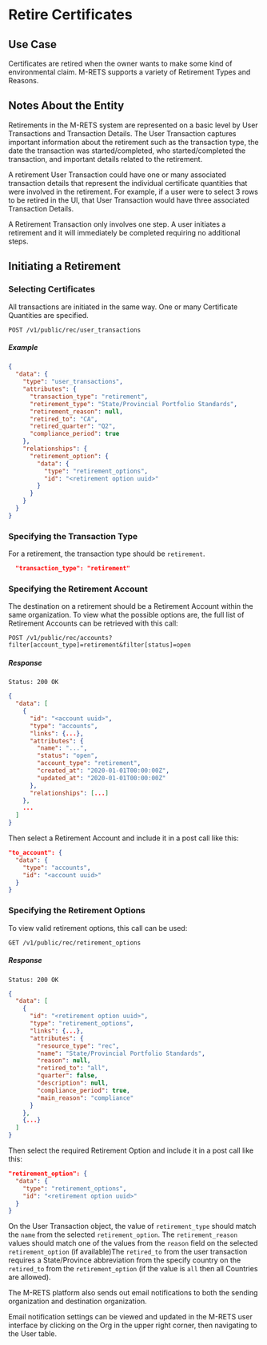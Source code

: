 # Retire Certificates

## Use Case

Certificates are retired when the owner wants to make some kind of environmental claim. M-RETS supports a variety of Retirement Types and Reasons.

## Notes About the Entity

Retirements in the M-RETS system are represented on a basic level by User Transactions and Transaction Details. The User Transaction captures important information about the retirement such as the transaction type, the date the transaction was started/completed, who started/completed the transaction, and important details related to the retirement.

A retirement User Transaction could have one or many associated transaction details that represent the individual certificate quantities that were involved in the retirement. For example, if a user were to select 3 rows to be retired in the UI, that User Transaction would have three associated Transaction Details.

A Retirement Transaction only involves one step. A user initiates a retirement and it will immediately be completed requiring no additional steps.


## Initiating a Retirement

### Selecting Certificates

All transactions are initiated in the same way. One or many Certificate Quantities are specified.

    POST /v1/public/rec/user_transactions
##### Example
```json
{
  "data": {
    "type": "user_transactions",
    "attributes": {
      "transaction_type": "retirement",
      "retirement_type": "State/Provincial Portfolio Standards",
      "retirement_reason": null,
      "retired_to": "CA",
      "retired_quarter": "Q2",
      "compliance_period": true
    },
    "relationships": {
      "retirement_option": {
        "data": {
          "type": "retirement_options",
          "id": "<retirement option uuid>"
        }
      }
    }
  }
}
```

### Specifying the Transaction Type

For a retirement, the transaction type should be `retirement`.

```json
  "transaction_type": "retirement"
```

### Specifying the Retirement Account

The destination on a retirement should be a Retirement Account within the same organization. To view what the possible options are, the full list of Retirement Accounts can be retrieved with this call:

    POST /v1/public/rec/accounts?filter[account_type]=retirement&filter[status]=open

##### Response
    Status: 200 OK
```json
{
  "data": [
    {
      "id": "<account uuid>",
      "type": "accounts",
      "links": {...},
      "attributes": {
        "name": "...",
        "status": "open",
        "account_type": "retirement",
        "created_at": "2020-01-01T00:00:00Z",
        "updated_at": "2020-01-01T00:00:00Z"
      },
      "relationships": [...]
    },
    ...
  ]
}
```

Then select a Retirement Account and include it in a post call like this:

```json
"to_account": {
  "data": {
    "type": "accounts",
    "id": "<account uuid>"
  }
}
```

### Specifying the Retirement Options

To view valid retirement options, this call can be used:

    GET /v1/public/rec/retirement_options
##### Response
    Status: 200 OK
```json
{
  "data": [
    {
      "id": "<retirement option uuid>",
      "type": "retirement_options",
      "links": {...},
      "attributes": {
        "resource_type": "rec",
        "name": "State/Provincial Portfolio Standards",
        "reason": null,
        "retired_to": "all",
        "quarter": false,
        "description": null,
        "compliance_period": true,
        "main_reason": "compliance"
      }
    },
    {...}
  ]
}
```

Then select the required Retirement Option and include it in a post call like this:

```json
"retirement_option": {
  "data": {
    "type": "retirement_options",
    "id": "<retirement option uuid>"
  }
}
```

On the User Transaction object, the value of `retirement_type` should match the `name` from the selected `retirement_option`.
The `retirement_reason` values should match one of the values from the `reason` field on the selected `retirement_option` (if available)The `retired_to` from the user transaction requires a State/Province abbreviation from the specify country on the `retired_to` from the `retirement_option` (if the value is `all` then all Countries are allowed).

The M-RETS platform also sends out email notifications to both the sending organization and destination organization.

Email notification settings can be viewed and updated in the M-RETS user interface by clicking on the Org in the upper right corner, then navigating to the User table.
